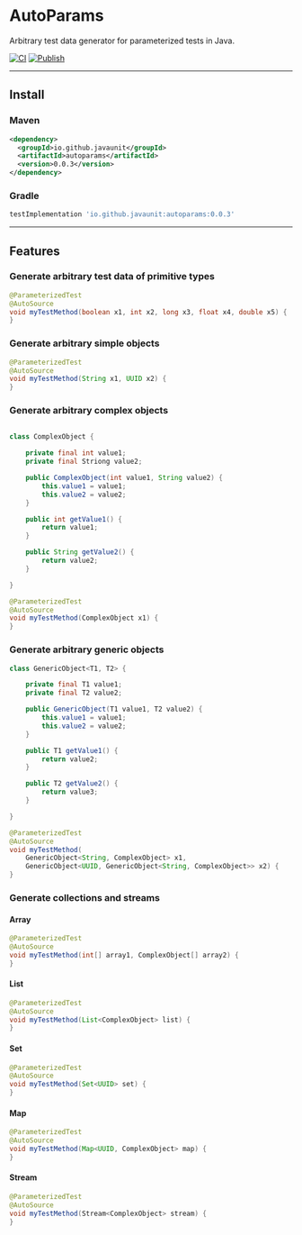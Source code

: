 # AutoParams

Arbitrary test data generator for parameterized tests in Java.

[![CI](https://github.com/JavaUnit/AutoParams/actions/workflows/ci.yml/badge.svg)](https://github.com/JavaUnit/AutoParams/actions/workflows/ci.yml)
[![Publish](https://github.com/JavaUnit/AutoParams/actions/workflows/publish.yml/badge.svg)](https://github.com/JavaUnit/AutoParams/actions/workflows/publish.yml)

---

## Install

### Maven

```xml
<dependency>
  <groupId>io.github.javaunit</groupId>
  <artifactId>autoparams</artifactId>
  <version>0.0.3</version>
</dependency>
```

### Gradle

```groovy
testImplementation 'io.github.javaunit:autoparams:0.0.3'
```

---

## Features

### Generate arbitrary test data of primitive types

```java
@ParameterizedTest
@AutoSource
void myTestMethod(boolean x1, int x2, long x3, float x4, double x5) {
}
```

### Generate arbitrary simple objects

```java
@ParameterizedTest
@AutoSource
void myTestMethod(String x1, UUID x2) {
}
```

### Generate arbitrary complex objects

```java

class ComplexObject {

    private final int value1;
    private final Striong value2;

    public ComplexObject(int value1, String value2) {
        this.value1 = value1;
        this.value2 = value2;
    }

    public int getValue1() {
        return value1;
    }

    public String getValue2() {
        return value2;
    }

}

@ParameterizedTest
@AutoSource
void myTestMethod(ComplexObject x1) {
}
```

### Generate arbitrary generic objects

```java
class GenericObject<T1, T2> {

    private final T1 value1;
    private final T2 value2;

    public GenericObject(T1 value1, T2 value2) {
        this.value1 = value1;
        this.value2 = value2;
    }

    public T1 getValue1() {
        return value2;
    }

    public T2 getValue2() {
        return value3;
    }

}

@ParameterizedTest
@AutoSource
void myTestMethod(
    GenericObject<String, ComplexObject> x1,
    GenericObject<UUID, GenericObject<String, ComplexObject>> x2) {
}
```

### Generate collections and streams

#### Array

```java
@ParameterizedTest
@AutoSource
void myTestMethod(int[] array1, ComplexObject[] array2) {
}
```

#### List

```java
@ParameterizedTest
@AutoSource
void myTestMethod(List<ComplexObject> list) {
}
```

#### Set

```java
@ParameterizedTest
@AutoSource
void myTestMethod(Set<UUID> set) {
}
```

#### Map

```java
@ParameterizedTest
@AutoSource
void myTestMethod(Map<UUID, ComplexObject> map) {
}
```

#### Stream

```java
@ParameterizedTest
@AutoSource
void myTestMethod(Stream<ComplexObject> stream) {
}
```

